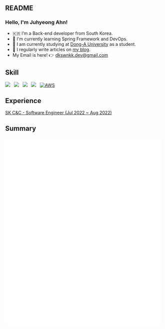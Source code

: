 ## README

### Hello, I'm Juhyeong Ahn!
- 🇰🇷 I’m a Back-end developer from South Korea.
- 🌱 I'm currently learning Spring Framework and DevOps.
- 🔭 I am currently studying at [Dong-A University](https://computer.donga.ac.kr/sites/computer/index.do) as a student.
- 📝 I regularly write articles on [my blog](https://dkswnkk.tistory.com/).  
- My Email is here! 👉  dkswnkk.dev@gmail.com
<!-- - My Resume is here! 👉 [RESUME](https://big-marjoram-ffc.notion.site/4179a4f44b2e4789b280720cb13b21fc) -->
## Skill
<img src="https://img.shields.io/badge/Java-E34F26?style=flat-square&logo=Java&logoColor=white"/></a> &nbsp;
<img src="https://img.shields.io/badge/Spring-6DB33F?style=flat-square&logo=Spring&logoColor=white"/></a> &nbsp;
<img src="https://img.shields.io/badge/Spring Boot-6DB33F?style=flat-square&logo=Spring Boot&logoColor=white"/></a> &nbsp;
<img src="https://img.shields.io/badge/MySQL-4479A1?style=flat-square&logo=MySQL&logoColor=white"/></a> &nbsp;
[![AWS](https://img.shields.io/badge/AWS-%23FF9900.svg?style=flat-square&for-the-badge&logo=amazon-aws&logoColor=white)](https://chloe-codes1.gitbook.io/til/aws)&nbsp;

## Experience
[SK C&C - Software Engineer (Jul 2022 ~ Aug 2022)](https://dkswnkk.tistory.com/567?category=565561)

## Summary
<p align ="left">
<img align="center" src="/github-metrics-dkswnkk-main.svg" alt="Metrics" width="500">
</p>

